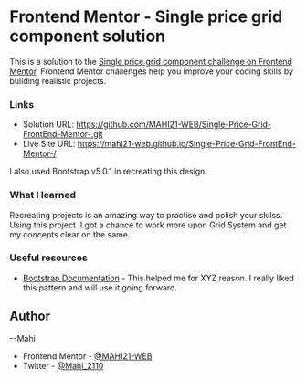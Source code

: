 # Frontend Mentor - Single price grid component solution

This is a solution to the [Single price grid component challenge on Frontend Mentor](https://www.frontendmentor.io/challenges/single-price-grid-component-5ce41129d0ff452fec5abbbc). Frontend Mentor challenges help you improve your coding skills by building realistic projects. 



### Links

- Solution URL: https://github.com/MAHI21-WEB/Single-Price-Grid-FrontEnd-Mentor-.git
- Live Site URL: https://mahi21-web.github.io/Single-Price-Grid-FrontEnd-Mentor-/

I also used Bootstrap v5.0.1 in recreating this design.

### What I learned

Recreating projects is an amazing way to practise and polish your skilss.
Using this project ,I got a chance to work more upon Grid System and get my concepts clear on the same.




### Useful resources

- [Bootstrap Documentation](https://getbootstrap.com/docs/5.0/getting-started/introduction/) - This helped me for XYZ reason. I really liked this pattern and will use it going forward.




## Author

--Mahi
- Frontend Mentor - [@MAHI21-WEB](https://www.frontendmentor.io/profile/MAHI21-WEB)
- Twitter - [@Mahi_2110](https://www.twitter.com/Mahi_2110)

